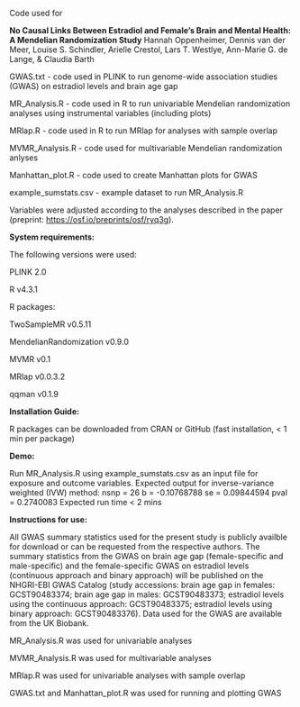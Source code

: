 Code used for

**No Causal Links Between Estradiol and Female’s Brain and Mental Health: A Mendelian Randomization Study**
Hannah Oppenheimer, Dennis van der Meer, Louise S. Schindler, Arielle Crestol, Lars T. Westlye, Ann-Marie G. de Lange, & Claudia Barth

GWAS.txt - code used in PLINK to run genome-wide association studies (GWAS) on estradiol levels and brain age gap

MR_Analysis.R - code used in R to run univariable Mendelian randomization analyses using instrumental variables (including plots)

MRlap.R - code used in R to run MRlap for analyses with sample overlap

MVMR_Analysis.R - code used for multivariable Mendelian randomization anlyses

Manhattan_plot.R - code used to create Manhattan plots for GWAS

example_sumstats.csv - example dataset to run MR_Analysis.R

Variables were adjusted according to the analyses described in the paper (preprint: https://osf.io/preprints/osf/ryq3g).

**System requirements:**

The following versions were used:

PLINK 2.0

R v4.3.1

R packages:

TwoSampleMR v0.5.11

MendelianRandomization v0.9.0

MVMR v0.1

MRlap v0.0.3.2

qqman v0.1.9

**Installation Guide:**

R packages can be downloaded from CRAN or GitHub (fast installation, < 1 min per package)

**Demo:**

Run MR_Analysis.R using example_sumstats.csv as an input file for exposure and outcome variables.
Expected output for inverse-variance weighted (IVW) method: 
nsnp = 26
b = -0.10768788
se = 0.09844594
pval = 0.2740083
Expected run time < 2 mins

**Instructions for use:**

All GWAS summary statistics used for the present study is publicly availble for download or can be requested from the respective authors.
The summary statistics from the GWAS on brain age gap (female-specific and male-specific) and the female-specific GWAS on estradiol levels (continuous approach and binary approach) will be published on the NHGRI-EBI GWAS Catalog (study accessions: brain age gap in females: GCST90483374; brain age gap in males: GCST90483373; estradiol levels using the continuous approach: GCST90483375; estradiol levels using binary approach: GCST90483376). Data used for the GWAS are available from the UK Biobank.

MR_Analysis.R was used for univariable analyses 

MVMR_Analysis.R was used for multivariable analyses

MRlap.R was used for univariable analyses with sample overlap

GWAS.txt and Manhattan_plot.R was used for running and plotting GWAS
